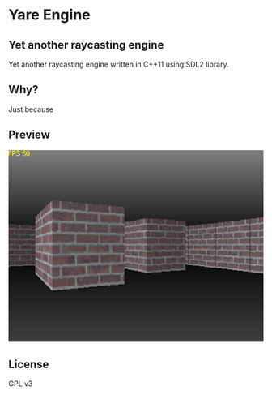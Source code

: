 # Yare Engine
## Yet another raycasting engine
Yet another raycasting engine written in C++11 using SDL2 library.

## Why?
Just because

## Preview
![Texturing preview](https://raw.githubusercontent.com/aroldanju/yare-engine/master/media/texturing.png)

## License
GPL v3
